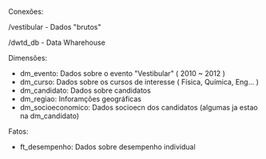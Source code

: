 Conexões:

/vestibular 	- Dados "brutos"

/dwtd_db	- Data Wharehouse

Dimensões:

- dm_evento: 				Dados sobre o evento "Vestibular" ( 2010 ~ 2012 )
- dm_curso: 				Dados sobre os cursos de interesse (  Física, Química, Eng... )
- dm_candidato: 			Dados sobre candidatos
- dm_regiao:				Inforamções geográficas
- dm_socioeconomico: 		Dados socioecn dos candidatos (algumas ja estao na dm_candidato)

Fatos:

- ft_desempenho: 			Dados sobre desempenho individual